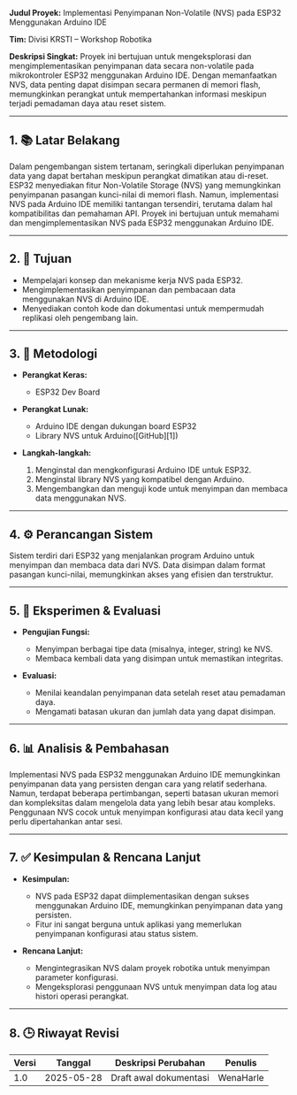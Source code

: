 **Judul Proyek:**
Implementasi Penyimpanan Non-Volatile (NVS) pada ESP32 Menggunakan Arduino IDE

**Tim:**
Divisi KRSTI – Workshop Robotika 

**Deskripsi Singkat:**
Proyek ini bertujuan untuk mengeksplorasi dan mengimplementasikan penyimpanan data secara non-volatile pada mikrokontroler ESP32 menggunakan Arduino IDE. Dengan memanfaatkan NVS, data penting dapat disimpan secara permanen di memori flash, memungkinkan perangkat untuk mempertahankan informasi meskipun terjadi pemadaman daya atau reset sistem.

---

## 1. 📚 Latar Belakang

Dalam pengembangan sistem tertanam, seringkali diperlukan penyimpanan data yang dapat bertahan meskipun perangkat dimatikan atau di-reset. ESP32 menyediakan fitur Non-Volatile Storage (NVS) yang memungkinkan penyimpanan pasangan kunci-nilai di memori flash. Namun, implementasi NVS pada Arduino IDE memiliki tantangan tersendiri, terutama dalam hal kompatibilitas dan pemahaman API. Proyek ini bertujuan untuk memahami dan mengimplementasikan NVS pada ESP32 menggunakan Arduino IDE.

---

## 2. 🎯 Tujuan

* Mempelajari konsep dan mekanisme kerja NVS pada ESP32.
* Mengimplementasikan penyimpanan dan pembacaan data menggunakan NVS di Arduino IDE.
* Menyediakan contoh kode dan dokumentasi untuk mempermudah replikasi oleh pengembang lain.

---

## 3. 🔬 Metodologi

* **Perangkat Keras:**

  * ESP32 Dev Board

* **Perangkat Lunak:**

  * Arduino IDE dengan dukungan board ESP32
  * Library NVS untuk Arduino([GitHub][1])

* **Langkah-langkah:**

  1. Menginstal dan mengkonfigurasi Arduino IDE untuk ESP32.
  2. Menginstal library NVS yang kompatibel dengan Arduino.
  3. Mengembangkan dan menguji kode untuk menyimpan dan membaca data menggunakan NVS.

---

## 4. ⚙️ Perancangan Sistem

Sistem terdiri dari ESP32 yang menjalankan program Arduino untuk menyimpan dan membaca data dari NVS. Data disimpan dalam format pasangan kunci-nilai, memungkinkan akses yang efisien dan terstruktur.

---

## 5. 🧪 Eksperimen & Evaluasi

* **Pengujian Fungsi:**

  * Menyimpan berbagai tipe data (misalnya, integer, string) ke NVS.
  * Membaca kembali data yang disimpan untuk memastikan integritas.

* **Evaluasi:**

  * Menilai keandalan penyimpanan data setelah reset atau pemadaman daya.
  * Mengamati batasan ukuran dan jumlah data yang dapat disimpan.

---

## 6. 📊 Analisis & Pembahasan

Implementasi NVS pada ESP32 menggunakan Arduino IDE memungkinkan penyimpanan data yang persisten dengan cara yang relatif sederhana. Namun, terdapat beberapa pertimbangan, seperti batasan ukuran memori dan kompleksitas dalam mengelola data yang lebih besar atau kompleks. Penggunaan NVS cocok untuk menyimpan konfigurasi atau data kecil yang perlu dipertahankan antar sesi.

---

## 7. ✅ Kesimpulan & Rencana Lanjut

* **Kesimpulan:**

  * NVS pada ESP32 dapat diimplementasikan dengan sukses menggunakan Arduino IDE, memungkinkan penyimpanan data yang persisten.
  * Fitur ini sangat berguna untuk aplikasi yang memerlukan penyimpanan konfigurasi atau status sistem.

* **Rencana Lanjut:**

  * Mengintegrasikan NVS dalam proyek robotika untuk menyimpan parameter konfigurasi.
  * Mengeksplorasi penggunaan NVS untuk menyimpan data log atau histori operasi perangkat.

---

## 8. 🕒 Riwayat Revisi

| Versi | Tanggal    | Deskripsi Perubahan    | Penulis               |
| ----- | ---------- | ---------------------- | --------------------- |
| 1.0   | 2025-05-28 | Draft awal dokumentasi | WenaHarle |
